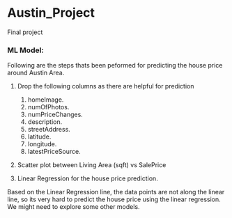# Austin_Project
Final project 


### ML Model:
Following are the steps thats been peformed for predicting the house price around Austin Area.
1. Drop the following columns as there are helpful for prediction
    1. homeImage.
    1. numOfPhotos.
    1. numPriceChanges.
    1. description.
    1. streetAddress.
    1. latitude.
    1. longitude.
    1. latestPriceSource.

1. Scatter plot between Living Area (sqft) vs SalePrice
1. Linear Regression for the house price prediction.

Based on the Linear Regression line, the data points are not along the linear line, so its very hard to predict the house price using the linear regression.
We might need to explore some other models.






